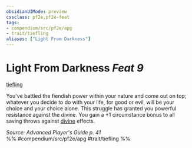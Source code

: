 ```yaml
---
obsidianUIMode: preview
cssclass: pf2e,pf2e-feat
tags:
- compendium/src/pf2e/apg
- trait/tiefling
aliases: ["Light From Darkness"]
---
```

# Light From Darkness  *Feat 9*  
[tiefling](tiefling-b1.md "Tiefling Ancestry & Heritage Trait")  


You've battled the fiendish power within your nature and come out on top; whatever you decide to do with your life, for good or evil, will be your choice and your choice alone. This struggle has granted you powerful resistance against the divine. You gain a +1 circumstance bonus to all saving throws against [divine](divine.md "Divine Tradition Trait") effects.

*Source: Advanced Player's Guide p. 41*  
%% #compendium/src/pf2e/apg #trait/tiefling %%